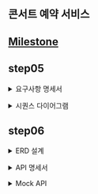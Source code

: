 ## 콘서트 예약 서비스

## [Milestone](https://github.com/users/xxyoonxx/projects/2)

## step05

<details>
<summary>요구사항 명세서</summary>

[대기열 API]
- 토큰 발급: 유저의 UUID, 대기순서, 잔여시간을 포함한 토큰 발급
- 대기열 검증: 대기열에 토큰 검증 - API요청 시(혹은 폴링 방식으로)
- 대기열 만료: 좌석 배정 완료, 전 좌석 매진, 임시 배정 시간 초과 시 토큰을 만료시킴

[콘서트 좌석 조회 API]
- 콘서트 조회: 진행되는 콘서트 조회
- 날짜 조회: 특정 콘서트의 예약 가능 날짜 조회
- 좌석 조회: 특정 콘서트, 특정 날짜의 좌석 정보 조회

[좌석 예약 API]
- 예약 요청: 콘서트, 좌석번호, 날짜 정보로 예약 요청
- 좌석 임시 배정: 예약 요청 성공시 최종 배정 전까지 5분간 좌석 임시 배정
- 좌석 최종 배정: 임시 배정 시간 내 결제 완료시 좌석 최종 배정

[잔액 충전/조회 API]
- 잔액 충전: 유저 정보와 충전금액을 받아 잔액 충전
- 잔액 조회: 유저 정보로 잔액 조회

[결제 API]
- 결제 생성: 좌석 임시 배정 시 결제 정보 생성하여 반환
- 결제 처리: 사용자의 잔액으로 결제를 요청하고 처리
- 결제 내역 조회: 결제 완료 된 내역 조회
</details>
<p>
<details>
<summary>시퀀스 다이어그램</summary>

![queueApi.png](assets%2Fsequence%2FqueueApi.png)

![seatApi.png](assets%2Fsequence%2FseatApi.png)

![reservationApi.png](assets%2Fsequence%2FreservationApi.png)

![chargeApi.png](assets%2Fsequence%2FchargeApi.png)

![paymentApi.png](assets%2Fsequence%2FpaymentApi.png)

</details>

## step06

<details>
<summary>ERD 설계</summary>

![](assets/erd/erd.png)

</details>
<p>
<details>
<summary>API 명세서</summary>

## [원본 링크](https://fancy-act-7c0.notion.site/ef679d726eb54065a7fac47add8d0b30?v=c041866b5a224b788f056cdd8caf4ceb&pvs=4)

![apispec.png](assets%2Fapispec.png)

</details>
<p>
<details>
<summary>Mock API</summary>

- /queue POST 대기열 요청

![queue.png](assets%2Fmockapi%2Fqueue.png)

- /concerts [GET 콘서트 목록 조회](https://4d27ed9a-e6d8-40be-beb9-c3124be0a8ff.mock.pstmn.io/concerts)

- /concerts/{concertId}/dates [GET 예약 가능 날짜 조회](https://4d27ed9a-e6d8-40be-beb9-c3124be0a8ff.mock.pstmn.io/concerts/1/dates)

- /concerts/{concertId}/dates/{detailId}/seats [GET 예약 가능 좌석 조회](https://4d27ed9a-e6d8-40be-beb9-c3124be0a8ff.mock.pstmn.io/concerts/1/dates/2/seats)

- /reservation POST 좌석 예약 요청

![reservation.png](assets%2Fmockapi%2Freservation.png)

- /user/{userId}/balance [GET 잔액 조회](https://4d27ed9a-e6d8-40be-beb9-c3124be0a8ff.mock.pstmn.io/user/1/balance)

- /user/{userId}/charge PATCH 잔액 충전

![charge.PNG](assets%2Fmockapi%2Fcharge.PNG)

- /payment POST 결제

![payment.png](assets%2Fmockapi%2Fpayment.png)

</details>